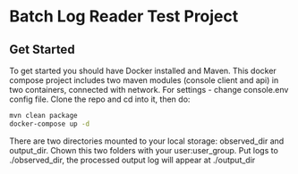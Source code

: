 # Batch Log Reader Test Project

## Get Started

To get started you should have Docker installed and Maven. This docker compose project includes two maven modules (console 
client and api) in two containers, connected with network. For settings - change console.env config file.
Clone the repo and cd into it, then do: 

```bash
mvn clean package
docker-compose up -d
``` 

There are two directories mounted to your local storage: observed_dir and output_dir. Chown this two folders with your user:user_group. Put logs to ./observed_dir, the processed output log will appear at ./output_dir
